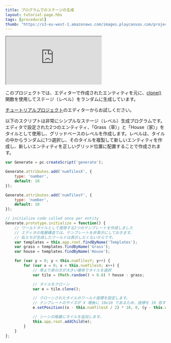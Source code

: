 ```yaml
---
title: プログラムでのステージの生成
layout: tutorial-page.hbs
tags: [procedural]
thumb: "https://s3-eu-west-1.amazonaws.com/images.playcanvas.com/projects/12/405864/A3MSWE-image-75.jpg"
---
```


<iframe loading="lazy" src="https://playcanv.as/p/smskdMrk/" title="Procedural Levels"></iframe>

このプロジェクトでは、エディターで作成されたエンティティを元に、[clone()][1] 関数を使用してステージ（レベル）をランダムに生成しています。

[チュートリアルプロジェクト][2]のエディターからお試しください。

以下のスクリプトは非常にシンプルなステージ（レベル）生成プログラムです。エディタで設定された2つのエンティティ、「Grass（草）」と「House（家）」をタイルとして使用し、グリッドベースのレベルを作成します。レベルは、タイルの中からランダムに1つ選択し、そのタイルを複製して新しいエンティティを作成し、新しいエンティティを正しいグリッド位置に配置することで作成されます。

```javascript
var Generate = pc.createScript('generate');

Generate.attributes.add('numTilesX', {
    type: 'number',
    default: 10
});

Generate.attributes.add('numTilesY', {
    type: 'number',
    default: 10
});

// initialize code called once per entity
Generate.prototype.initialize = function() {
    // ワールドタイルとして使用する2つのテンプレートを作成しました
    // エディタの階層構造では、テンプレートを非表示にしておきます。
    // 私たちが生成したワールドは表示したくないからです。
    var templates = this.app.root.findByName('Templates');
    var grass = templates.findByName('Grass');
    var house = templates.findByName('House');

    for (var y = 0; y < this.numTilesY; y++) {
        for (var x = 0; x < this.numTilesX; x++) {
            // 草より家の方が大きい確率でタイルを選択
            var tile = (Math.random() > 0.8) ? house : grass;

            // タイルをクローン
            var e = tile.clone();

            // クローンされたタイルのワールド座標を設定します。
            // テンプレートのサイズが X 増後に 10x10 であるため、座標を 10 倍する必要があることに注意してください。
            e.setPosition((x - this.numTilesX / 2) * 10, 0, (y - this.numTilesX / 2) * 10);

            // シーンの階層にタイルを追加します。
            this.app.root.addChild(e);
        }
    }
};
```

[1]: /api/pc.Entity.html#clone
[2]: https://playcanvas.com/project/405864
